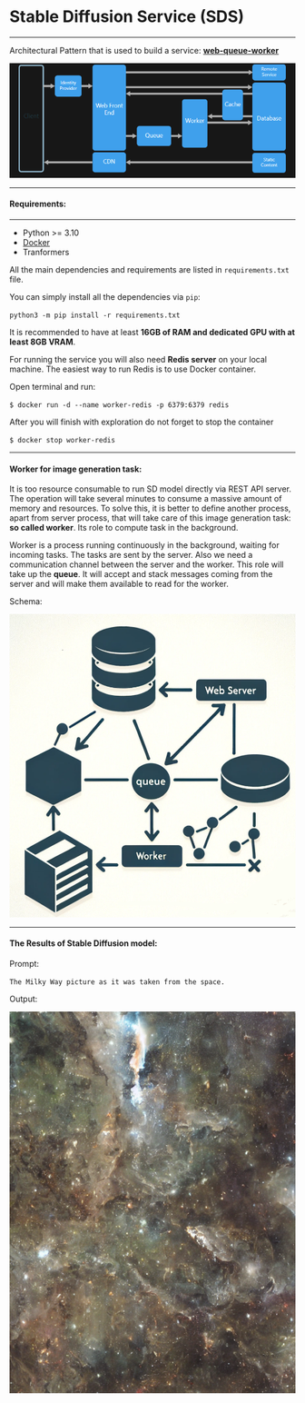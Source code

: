 # Stable Diffusion Service (SDS)

---

Architectural Pattern that is used to build a service: **[web-queue-worker](https://learn.microsoft.com/en-us/azure/architecture/guide/architecture-styles/web-queue-worker)**

![img](./src/imgs/web-queue-worker.png)

---

#### Requirements:

---
* Python >= 3.10
* [Docker](https://www.docker.com/get-started/)
* Tranformers 

All the main dependencies and requirements are listed in `requirements.txt` file.

You can simply install all the dependencies via `pip`:

`python3 -m pip install -r requirements.txt`

It is recommended to have at least **16GB of RAM and dedicated GPU with at least 8GB VRAM**. 

For running the service you will also need **Redis server** on your local machine. The easiest way to run Redis is to use Docker container. 

Open terminal and run: 

`$ docker run -d --name worker-redis -p 6379:6379 redis`

After you will finish with exploration do not forget to stop the container

`$ docker stop worker-redis`

---

#### Worker for image generation task:

It is too resource consumable to run SD model directly via REST API server. The operation will take several minutes to consume a massive amount of memory and resources. To solve this, it is better to define another process, apart from server process, that will take care of this image generation task: **so called worker**. Its role to compute task in the background. 

Worker is a process running continuously in the background, waiting for incoming tasks. The tasks are sent by the server. Also we need a communication channel between the server and the worker. This role will take up the **queue**. It will accept and stack messages coming from the server and will make them available to read for the worker.

Schema:

![img](./src/imgs/server-queue-worker.png)

---
#### The Results of Stable Diffusion model:

Prompt:

`The Milky Way picture as it was taken from the space.`

Output:

![img](./src/generated/output.png)